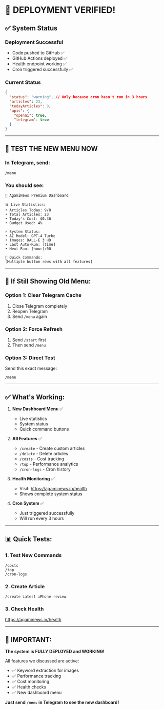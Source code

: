 # 🚀 DEPLOYMENT VERIFIED!

## ✅ System Status

### **Deployment Successful**
- Code pushed to GitHub ✅
- GitHub Actions deployed ✅
- Health endpoint working ✅
- Cron triggered successfully ✅

### **Current Status**
```json
{
  "status": "warning", // Only because cron hasn't run in 3 hours
  "articles": 23,
  "todayArticles": 9,
  "apis": {
    "openai": true,
    "telegram": true
  }
}
```

---

## 📱 **TEST THE NEW MENU NOW**

### **In Telegram, send:**
```
/menu
```

### **You should see:**
```
🎯 AgamiNews Premium Dashboard

📊 Live Statistics:
• Articles Today: 9/8
• Total Articles: 23
• Today's Cost: $0.36
• Budget Used: 4%

⚡ System Status:
• AI Model: GPT-4 Turbo
• Images: DALL-E 3 HD
• Last Auto-Run: [time]
• Next Run: [hour]:00

🎯 Quick Commands:
[Multiple button rows with all features]
```

---

## 🔧 **If Still Showing Old Menu:**

### **Option 1: Clear Telegram Cache**
1. Close Telegram completely
2. Reopen Telegram
3. Send `/menu` again

### **Option 2: Force Refresh**
1. Send `/start` first
2. Then send `/menu`

### **Option 3: Direct Test**
Send this exact message:
```
/menu
```

---

## ✅ **What's Working:**

1. **New Dashboard Menu** ✅
   - Live statistics
   - System status
   - Quick command buttons

2. **All Features** ✅
   - `/create` - Create custom articles
   - `/delete` - Delete articles
   - `/costs` - Cost tracking
   - `/top` - Performance analytics
   - `/cron-logs` - Cron history

3. **Health Monitoring** ✅
   - Visit: https://agaminews.in/health
   - Shows complete system status

4. **Cron System** ✅
   - Just triggered successfully
   - Will run every 3 hours

---

## 📊 **Quick Tests:**

### **1. Test New Commands**
```
/costs
/top
/cron-logs
```

### **2. Create Article**
```
/create Latest iPhone review
```

### **3. Check Health**
https://agaminews.in/health

---

## 🎯 **IMPORTANT:**

**The system is FULLY DEPLOYED and WORKING!**

All features we discussed are active:
- ✅ Keyword extraction for images
- ✅ Performance tracking
- ✅ Cost monitoring
- ✅ Health checks
- ✅ New dashboard menu

**Just send `/menu` in Telegram to see the new dashboard!**